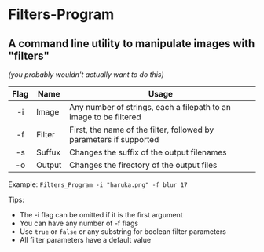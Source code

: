 # Filters-Program

## A command line utility to manipulate images with "filters"
*(you probably wouldn't actually want to do this)*

| Flag | Name | Usage |
|:----:| ---- | ----- |
|-i    |Image |Any number of strings, each a filepath to an image to be filtered|
|-f    |Filter|First, the name of the filter, followed by parameters if supported|
|-s    |Suffux|Changes the suffix of the output filenames       |
|-o    |Output|Changes the firectory of the output files       |

Example:
```Filters_Program -i "haruka.png" -f blur 17```

Tips:
* The -i flag can be omitted if it is the first argument
* You can have any number of -f flags
* Use `true` or `false` or any substring for boolean filter parameters
* All filter parameters have a default value

